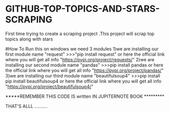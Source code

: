 # GITHUB-TOP-TOPICS-AND-STARS-SCRAPING
First time trying to create a scraping project .This project will scrap top topics along with stars  





#How To Run this on windows
we need 3 modules 
1)we are installing our first module name "request"
       >>>"pip install request" or  here the official link where you will get all info "https://pypi.org/project/requests/" 
2)we are installing our second module name "pandas"
       >>>pip install pandas or here the official link where you will get all info "https://pypi.org/project/pandas/"
3)we are installing our third module name "beautifulsoup4"
       >>>pip install pip install beautifulsoup4 or   here the official link where you will get all info "https://pypi.org/project/beautifulsoup4/"
       
       
*****REMEMBER THIS CODE IS written IN JUPITERNOTE BOOK *********
       
       
 THAT'S ALLL ..........
